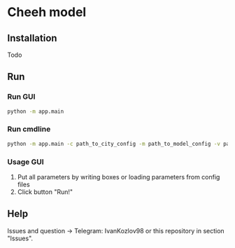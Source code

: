 # Cheeh model
## Installation
Todo

## Run
### Run GUI
```sh
python -m app.main
```
### Run cmdline
```sh
python -m app.main -c path_to_city_config -m path_to_model_config -v path_to_virus_config
```

### Usage GUI
1) Put all parameters by writing boxes or loading parameters from config files
2) Click button "Run!"

## Help
Issues and question -> Telegram: IvanKozlov98 or this repository in section "Issues".
